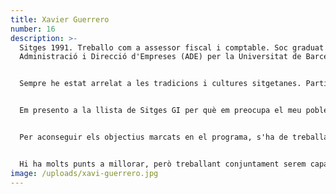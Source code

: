 ```yaml
---
title: Xavier Guerrero
number: 16
description: >-
  Sitges 1991. Treballo com a assessor fiscal i comptable. Soc graduat en
  Administració i Direcció d'Empreses (ADE) per la Universitat de Barcelona.


  Sempre he estat arrelat a les tradicions i cultures sitgetanes. Participo activament en el Carnaval i soc membre actiu de la Colla Vella de Diables de Sitges. Soc un apassionat de l'esport i més concretament de la natació, competint com a Màster al Club Natació Sitges, entitat amb més de 100 anys d'història.


  Em presento a la llista de Sitges GI per què em preocupa el meu poble. Crec que des d'un partit independent i municipal, el qual només treballa pel municipi, és com es poden canviar i millorar les coses. Tot i la meva joventut, puc aportar idees noves i regeneradores que donin a la vila un aire renovat i que ajudin a situar de nou a Sitges com un punt de referència en el turisme de qualitat.


  Per aconseguir els objectius marcats en el programa, s'ha de treballar en equip amb el conjunt de sitgetans i sitgetanes des de l'Ajuntament, sent aquesta la nostra prioritat com a grup municipal. Entre altres coses que s'han de treballar per millorar el benestar del municipi, destacaria la necessitat de cuidar i fomentar les nostres festes més estimades, com són el Carnaval i la Festa Major, creant un lloc permanent on estigui exposada i explicada la història d'aquestes, juntament amb algunes disfresses i vestits, perquè la persona que vingui pugui conèixer de primera mà les nostres tradicions. Seguint en la línia de benestar, la nova ubicació i creació d'un nou CAP que ens permeti atendre diàriament i en condicions al gran volum de població, i evitar desplaçament i col·lapse de l'Hospital Sant Camils.


  Hi ha molts punts a millorar, però treballant conjuntament serem capaços de realitzar grans coses per Sitges i aconseguir d'aquesta manera l'objectiu principal: fer de Sitges un punt de referència i un lloc millor per a tots.
image: /uploads/xavi-guerrero.jpg
---
```

